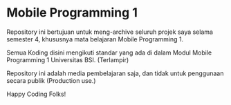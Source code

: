 # Mobile Programming 1

Repository ini bertujuan untuk meng-archive seluruh projek saya selama semester 4, khususnya mata belajaran Mobile Programming 1.

Semua Koding disini mengikuti standar yang ada di dalam Modul Mobile Programming 1 Universitas BSI. (Terlampir)

Repository ini adalah media pembelajaran saja, dan tidak untuk penggunaan secara publik (Production use.)

Happy Coding Folks!